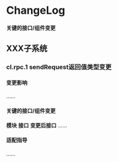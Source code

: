 # ChangeLog
**关键的接口/组件变更**
## XXX子系统
### cl.rpc.1 sendRequest返回值类型变更

#### 变更影响
……

#### 关键的接口/组件变更
**模块**
**接口**
**变更后接口**
……

#### 适配指导
……
